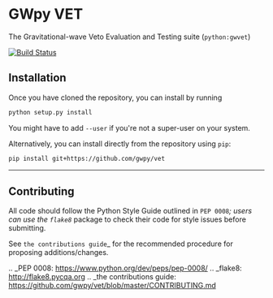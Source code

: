 GWpy VET
========

The Gravitational-wave Veto Evaluation and Testing suite (`python:gwvet`)

[![Build Status](https://travis-ci.org/gwpy/vet.svg?branch=master)](https://travis-ci.org/gwpy/vet)

Installation
------------
Once you have cloned the repository, you can install by running

```bash
python setup.py install
```

You might have to add `--user` if you're not a super-user on your system.

Alternatively, you can install directly from the repository using `pip`:

```bash
pip install git+https://github.com/gwpy/vet
```

------------
Contributing
------------

All code should follow the Python Style Guide outlined in `PEP 0008`_;
users can use the `flake8`_ package to check their code for style issues
before submitting.

See `the contributions guide`_ for the recommended procedure for
proposing additions/changes.

.. _PEP 0008: https://www.python.org/dev/peps/pep-0008/
.. _flake8: http://flake8.pycqa.org
.. _the contributions guide: https://github.com/gwpy/vet/blob/master/CONTRIBUTING.md
